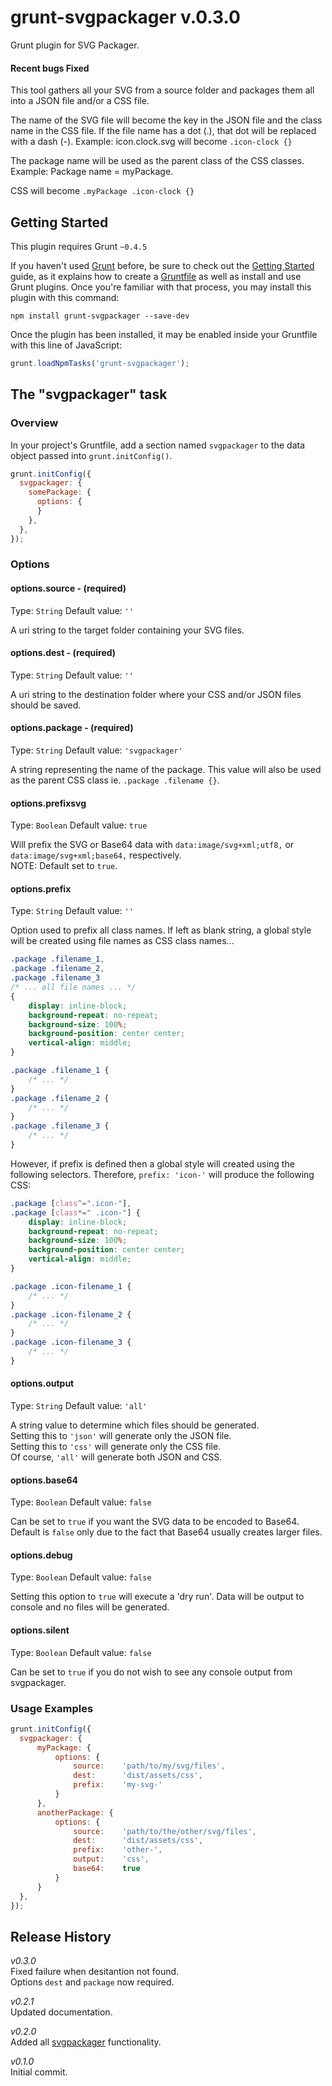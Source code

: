 # grunt-svgpackager v.0.3.0

Grunt plugin for SVG Packager.  

#### Recent bugs Fixed

This tool gathers all your SVG from a source folder and packages them all into a JSON file and/or a CSS file.

The name of the SVG file will become the key in the JSON file and the class name in the CSS file.
If the file name has a dot (.), that dot will be replaced with a dash (-).
Example:
icon.clock.svg will become `.icon-clock {}`

The package name will be used as the parent class of the CSS classes.
Example:
Package name = myPackage.

CSS will become `.myPackage .icon-clock {}`

## Getting Started
This plugin requires Grunt `~0.4.5`

If you haven't used [Grunt](http://gruntjs.com/) before, be sure to check out the [Getting Started](http://gruntjs.com/getting-started) guide, as it explains how to create a [Gruntfile](http://gruntjs.com/sample-gruntfile) as well as install and use Grunt plugins. Once you're familiar with that process, you may install this plugin with this command:

```shell
npm install grunt-svgpackager --save-dev
```

Once the plugin has been installed, it may be enabled inside your Gruntfile with this line of JavaScript:

```js
grunt.loadNpmTasks('grunt-svgpackager');
```

## The "svgpackager" task

### Overview
In your project's Gruntfile, add a section named `svgpackager` to the data object passed into `grunt.initConfig()`.

```js
grunt.initConfig({
  svgpackager: {
    somePackage: {
      options: {
      }
    },
  },
});
```

### Options

#### options.source - (required)
Type: `String`
Default value: `''`

A uri string to the target folder containing your SVG files.

#### options.dest - (required)
Type: `String`
Default value: `''`

A uri string to the destination folder where your CSS and/or JSON files should be saved.

#### options.package - (required)
Type: `String`
Default value: `'svgpackager'`

A string representing the name of the package. This value will also be used as the parent CSS class ie. `.package .filename {}`.

#### options.prefixsvg
Type: `Boolean`
Default value: `true`

Will prefix the SVG or Base64 data with `data:image/svg+xml;utf8,` or `data:image/svg+xml;base64,` respectively.  
NOTE: Default set to `true`.

#### options.prefix
Type: `String`
Default value: `''`

Option used to prefix all class names.
If left as blank string, a global style will be created using file names as CSS class names...
```css
.package .filename_1,
.package .filename_2,
.package .filename_3
/* ... all file names ... */
{
    display: inline-block;
    background-repeat: no-repeat;
    background-size: 100%;
    background-position: center center;
    vertical-align: middle;
}

.package .filename_1 {
    /* ... */
}
.package .filename_2 {
    /* ... */
}
.package .filename_3 {
    /* ... */
}
```
 However, if prefix is defined then a global style will created using the following selectors. Therefore, `prefix: 'icon-'` will produce the following CSS:
```css
.package [class^=".icon-"],
.package [class*=" .icon-"] {
    display: inline-block;
    background-repeat: no-repeat;
    background-size: 100%;
    background-position: center center;
    vertical-align: middle;
}

.package .icon-filename_1 {
    /* ... */
}
.package .icon-filename_2 {
    /* ... */
}
.package .icon-filename_3 {
    /* ... */
}
```

#### options.output
Type: `String`
Default value: `'all'`

A string value to determine which files should be generated.  
Setting this to `'json'` will generate only the JSON file.  
Setting this to `'css'` will generate only the CSS file.  
Of course, `'all'` will generate both JSON and CSS.

#### options.base64
Type: `Boolean`
Default value: `false`

Can be set to `true` if you want the SVG data to be encoded to Base64.  
Default is `false` only due to the fact that Base64 usually creates larger files.

#### options.debug
Type: `Boolean`
Default value: `false`

Setting this option to `true` will execute a 'dry run'. Data will be output to console and no files will be generated.

#### options.silent
Type: `Boolean`
Default value: `false`

Can be set to `true` if you do not wish to see any console output from svgpackager.

### Usage Examples

```js
grunt.initConfig({
  svgpackager: {
      myPackage: {
          options: {
              source:    'path/to/my/svg/files',
              dest:      'dist/assets/css',
              prefix:    'my-svg-'
          }
      },
      anotherPackage: {
          options: {
              source:    'path/to/the/other/svg/files',
              dest:      'dist/assets/css',
              prefix:    'other-',
              output:    'css',
              base64:    true
          }
      }
  },
});
```

## Release History
*v0.3.0*  
Fixed failure when desitantion not found.  
Options `dest` and `package` now required.  

*v0.2.1*  
Updated documentation.  

*v0.2.0*  
Added all [svgpackager](https://www.npmjs.com/package/svgpackager) functionality.  

*v0.1.0*  
Initial commit.
